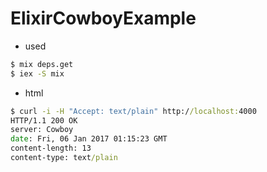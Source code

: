 # ElixirCowboyExample
- used
``` cmd
$ mix deps.get
$ iex -S mix  
```
- html

```cmd
$ curl -i -H "Accept: text/plain" http://localhost:4000
HTTP/1.1 200 OK
server: Cowboy
date: Fri, 06 Jan 2017 01:15:23 GMT
content-length: 13
content-type: text/plain

```
